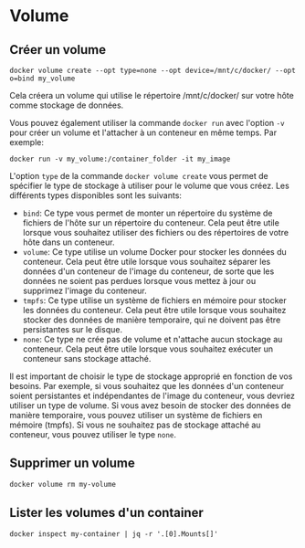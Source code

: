 # Volume

## Créer un volume

```shell
docker volume create --opt type=none --opt device=/mnt/c/docker/ --opt o=bind my_volume
```

Cela créera un volume qui utilise le répertoire /mnt/c/docker/ sur votre hôte comme stockage de données.

Vous pouvez également utiliser la commande `docker run` avec l'option `-v` pour créer un volume et l'attacher à un conteneur en même temps. Par exemple:

```shell
docker run -v my_volume:/container_folder -it my_image
```

L'option `type` de la commande `docker volume create` vous permet de spécifier le type de stockage à utiliser pour le volume que vous créez. Les différents types disponibles sont les suivants:

* `bind`: Ce type vous permet de monter un répertoire du système de fichiers de l'hôte sur un répertoire du conteneur. Cela peut être utile lorsque vous souhaitez utiliser des fichiers ou des répertoires de votre hôte dans un conteneur.
* `volume`: Ce type utilise un volume Docker pour stocker les données du conteneur. Cela peut être utile lorsque vous souhaitez séparer les données d'un conteneur de l'image du conteneur, de sorte que les données ne soient pas perdues lorsque vous mettez à jour ou supprimez l'image du conteneur.
* `tmpfs`: Ce type utilise un système de fichiers en mémoire pour stocker les données du conteneur. Cela peut être utile lorsque vous souhaitez stocker des données de manière temporaire, qui ne doivent pas être persistantes sur le disque.
* `none`: Ce type ne crée pas de volume et n'attache aucun stockage au conteneur. Cela peut être utile lorsque vous souhaitez exécuter un conteneur sans stockage attaché.

Il est important de choisir le type de stockage approprié en fonction de vos besoins. Par exemple, si vous souhaitez que les données d'un conteneur soient persistantes et indépendantes de l'image du conteneur, vous devriez utiliser un type de volume. Si vous avez besoin de stocker des données de manière temporaire, vous pouvez utiliser un système de fichiers en mémoire (tmpfs). Si vous ne souhaitez pas de stockage attaché au conteneur, vous pouvez utiliser le type `none`.

## Supprimer un volume

```bash
docker volume rm my-volume
```

## Lister les volumes d'un container

```shell
docker inspect my-container | jq -r '.[0].Mounts[]'
```
